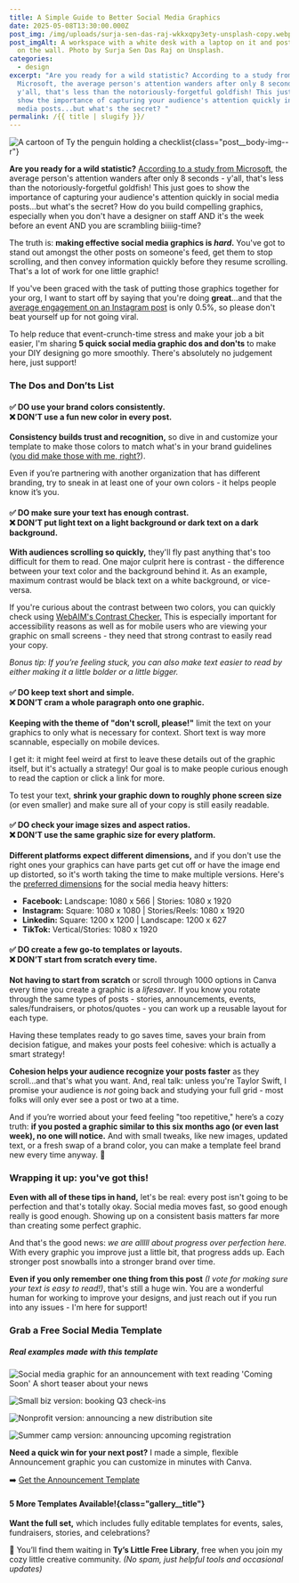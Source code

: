 ```yaml
---
title: A Simple Guide to Better Social Media Graphics
date: 2025-05-08T13:30:00.000Z
post_img: /img/uploads/surja-sen-das-raj-wkkxqpy3ety-unsplash-copy.webp
post_imgAlt: A workspace with a white desk with a laptop on it and post-it notes
  on the wall. Photo by Surja Sen Das Raj on Unsplash.
categories:
  - design
excerpt: "Are you ready for a wild statistic? According to a study from
  Microsoft, the average person's attention wanders after only 8 seconds -
  y'all, that's less than the notoriously-forgetful goldfish! This just goes to
  show the importance of capturing your audience's attention quickly in social
  media posts...but what's the secret? "
permalink: /{{ title | slugify }}/
---
```

![A cartoon of Ty the penguin holding a checklist](/img/uploads/ty-checklist.png){class="post__body-img--r"}

**Are you ready for a wild statistic?** [According to a study from Microsoft,](https://time.com/3858309/attention-spans-goldfish/) the average person's attention wanders after only 8 seconds - y'all, that's less than the notoriously-forgetful goldfish! This just goes to show the importance of capturing your audience's attention quickly in social media posts...but what's the secret? How do you build compelling graphics, especially when you don't have a designer on staff AND it's the week before an event AND you are scrambling biiiig-time?

The truth is: **making effective social media graphics is *hard*.** You've got to stand out amongst the other posts on someone's feed, get them to stop scrolling, and then convey information quickly before they resume scrolling. That's a lot of work for one little graphic!

If you've been graced with the task of putting those graphics together for your org, I want to start off by saying that you're doing **great**...and that the [average engagement on an Instagram post](https://www.socialinsider.io/social-media-benchmarks/instagram) is only 0.5%, so please don't beat yourself up for not going viral. 

To help reduce that event-crunch-time stress and make your job a bit easier, I'm sharing **5 quick social media graphic dos and don'ts** to make your DIY designing go more smoothly. There's absolutely no judgement here, just support!

### The Dos and Don’ts List

#### ✅ DO use your brand colors consistently. <br> ❌ DON’T use a fun new color in every post.

**Consistency builds trust and recognition,** so dive in and customize your template to make those colors to match what's in your brand guidelines ([you did make those with me, right?](https://tesoridesign.com/blog/2025-05-03-branding/)).  

Even if you’re partnering with another organization that has different branding, try to sneak in at least one of your own colors - it helps people know it’s you.

#### ✅ DO make sure your text has enough contrast. <br>❌ DON’T put light text on a light background or dark text on a dark background.

**With audiences scrolling so quickly,** they'll fly past anything that's too difficult for them to read. One major culprit here is contrast - the difference between your text color and the background behind it. As an example, maximum contrast would be black text on a white background, or vice-versa. 

If you're curious about the contrast between two colors, you can quickly check using [WebAIM's Contrast Checker.](https://webaim.org/resources/contrastchecker/) This is especially important for accessibility reasons as well as for mobile users who are viewing your graphic on small screens - they need that strong contrast to easily read your copy.

*Bonus tip: If you’re feeling stuck, you can also make text easier to read by either making it a little bolder or a little bigger.*

#### ✅ DO keep text short and simple. <br> ❌ DON’T cram a whole paragraph onto one graphic.

**Keeping with the theme of "don't scroll, please!"** limit the text on your graphics to only what is necessary for context. Short text is way more scannable, especially on mobile devices. 

I get it: it might feel weird at first to leave these details out of the graphic itself, but it's actually a strategy! Our goal is to make people curious enough to read the caption or click a link for more.

To test your text, **shrink your graphic down to roughly phone screen size** (or even smaller) and make sure all of your copy is still easily readable.

#### ✅ DO check your image sizes and aspect ratios. <br>  ❌  DON’T use the same graphic size for every platform.

**Different platforms expect different dimensions,** and if you don't use the right ones your graphics can have parts get cut off or have the image end up distorted, so it's worth taking the time to make multiple versions. Here's the [preferred dimensions](https://blog.hootsuite.com/social-media-image-sizes-guide/) for the social media heavy hitters:

* **Facebook:** Landscape: 1080 x 566 | Stories: 1080 x 1920
* **Instagram:** Square: 1080 x 1080 | Stories/Reels: 1080 x 1920
* **Linkedin:** Square: 1200 x 1200 | Landscape: 1200 x 627
* **TikTok:** Vertical/Stories: 1080 x 1920

#### ✅ DO create a few go-to templates or layouts.<br>  ❌ DON’T start from scratch every time.

**Not having to start from scratch** or scroll through 1000 options in Canva every time you create a graphic is a *lifesaver*. If you know you rotate through the same types of posts - stories, announcements, events, sales/fundraisers, or photos/quotes - you can work up a reusable layout for each type.

Having these templates ready to go saves time, saves your brain from decision fatigue, and makes your posts feel cohesive: which is actually a smart strategy!

**Cohesion helps your audience recognize your posts faster** as they scroll...and that's what you want. And, real talk: unless you're Taylor Swift, I promise your audience is *not* going back and studying your full grid - most folks will only ever see a post or two at a time.

And if you’re worried about your feed feeling "too repetitive," here’s a cozy truth: **if you posted a graphic similar to this six months ago (or even last week), no one will notice.** And with small tweaks, like new images, updated text, or a fresh swap of a brand color, you can make a template feel brand new every time anyway. 🎉

### Wrapping it up: you've got this!

**Even with all of these tips in hand,** let's be real: every post isn't going to be perfection and that's totally okay. Social media moves fast, so good enough really is good enough. Showing up on a consistent basis matters far more than creating some perfect graphic.

And that's the good news: *we are alllll about progress over perfection here.* With every graphic you improve just a little bit, that progress adds up. Each stronger post snowballs into a stronger brand over time.

**Even if you only remember one thing from this post** *(I vote for making sure your text is easy to read!)*, that's still a huge win. You are a wonderful human for working to improve your designs, and just reach out if you run into any issues - I'm here for support!
<span class="accent accent--dots accent--centered"></span>

### Grab a Free Social Media Template

<div class="gallery gallery--2cols gallery--right">

##### Real examples made with this template

![Social media graphic for an announcement with text reading 'Coming Soon' A short teaser about your news](/img/uploads/announcement-template.png)

![Small biz version: booking Q3 check-ins](/img/uploads/example-1.png)

![Nonprofit version: announcing a new distribution site](/img/uploads/example-2.png)

![Summer camp version: announcing upcoming registration](/img/uploads/example-3.png)

</div>

**Need a quick win for your next post?**
I made a simple, flexible Announcement graphic you can customize in minutes with Canva.

➡️ [Get the Announcement Template](https://www.canva.com/design/DAGnElseiuw/2S0kn-fk0D5NKTjZrUnnMw/view?utm_content=DAGnElseiuw&utm_campaign=designshare&utm_medium=link&utm_source=publishsharelink&mode=preview)

#### 5 More Templates Available!{class="gallery__title"}

**Want the full set,** which includes fully editable templates for events, sales, fundraisers, stories, and celebrations?

🐧 You’ll find them waiting in **Ty’s Little Free Library**, free when you join my cozy little creative community. *(No spam, just helpful tools and occasional updates)*

<div class="ml-embedded" data-form="rHFzWr"></div>
